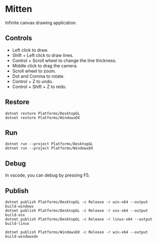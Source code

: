 # Mitten
Infinite canvas drawing application.

## Controls

* Left click to draw.
* Shift + Left click to draw lines.
* Control + Scroll wheel to change the line thickness.
* Middle click to drag the camera.
* Scroll wheel to zoom.
* Dot and Comma to rotate.
* Control + Z to undo.
* Control + Shift + Z to redo.

## Restore

```
dotnet restore Platforms/DesktopGL
dotnet restore Platforms/WindowsDX
```

## Run

```
dotnet run --project Platforms/DesktopGL
dotnet run --project Platforms/WindowsDX
```

## Debug

In vscode, you can debug by pressing F5.

## Publish

```
dotnet publish Platforms/DesktopGL -c Release -r win-x64 --output build-windows
dotnet publish Platforms/DesktopGL -c Release -r osx-x64 --output build-osx
dotnet publish Platforms/DesktopGL -c Release -r linux-x64 --output build-linux
```

```
dotnet publish Platforms/WindowsDX -c Release -r win-x64 --output build-windowsdx
```
